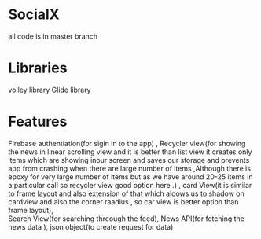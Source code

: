 # SocialX
all code is in master branch
# Libraries 
volley library 
Glide library 
# Features 
 Firebase authentiation(for sigin in to the app) ,
 Recycler view(for showing the news in linear scrolling view and it is better than list view it creates only items which are showing inour screen and saves our storage and prevents app from crashing when there are large number of items ,Although there is epoxy for very large number of items but as we have around 20-25 items in a particular call so recycler view good option here .) , 
  card View(it is similar to frame layout and also extension of that which aloows us to shadow on cardview and also the corner raadius , so car view is better option than frame layout),  
 Search View(for searching threough the feed), 
 News API(for fetching the news data ), 
 json object(to create request for data) 


